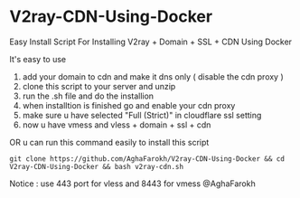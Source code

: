 # V2ray-CDN-Using-Docker
Easy Install Script For Installing V2ray + Domain + SSL + CDN Using Docker

It's easy to use
1. add your domain to cdn and make it dns only ( disable the cdn proxy )
2. clone this script to your server and unzip
3. run the .sh file and do the installion
4. when installtion is finished go and enable your cdn proxy
5. make sure u have selected "Full (Strict)" in cloudflare ssl setting
6. now u have vmess and vless + domain + ssl + cdn

OR
u can run this command easily to install this script
```
git clone https://github.com/AghaFarokh/V2ray-CDN-Using-Docker && cd V2ray-CDN-Using-Docker && bash v2ray-cdn.sh
```
Notice : use 443 port for vless and 8443 for vmess
@AghaFarokh
